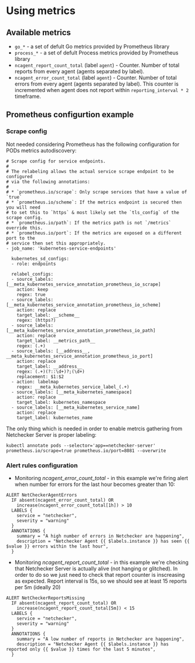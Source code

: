 Using metrics
=============

## Available metrics

* `go_*` - a set of defult Go metrics provided by Prometheus library
* `process_*` - a set of defult Process metrics provided by Prometheus library
* `ncagent_report_count_total` (label `agent`) - Counter. Number of total
   reports from every agent (agents separated by label).
* `ncagent_error_count_total` (label `agent`) - Counter. Number of total errors
   from every agent (agents separated by label). This counter is incremented
   when agent does not report within `reporting_interval * 2` timeframe.

## Prometheus configurtion example

### Scrape config

Not needed considering Prometheus has the following configuration for PODs
metrics autodiscovery:

```
# Scrape config for service endpoints.
#
# The relabeling allows the actual service scrape endpoint to be configured
# via the following annotations:
#
# * `prometheus.io/scrape`: Only scrape services that have a value of `true`
# * `prometheus.io/scheme`: If the metrics endpoint is secured then you will need
# to set this to `https` & most likely set the `tls_config` of the scrape config.
# * `prometheus.io/path`: If the metrics path is not `/metrics` override this.
# * `prometheus.io/port`: If the metrics are exposed on a different port to the
# service then set this appropriately.
- job_name: 'kubernetes-service-endpoints'

  kubernetes_sd_configs:
  - role: endpoints

  relabel_configs:
  - source_labels: [__meta_kubernetes_service_annotation_prometheus_io_scrape]
    action: keep
    regex: true
  - source_labels: [__meta_kubernetes_service_annotation_prometheus_io_scheme]
    action: replace
    target_label: __scheme__
    regex: (https?)
  - source_labels: [__meta_kubernetes_service_annotation_prometheus_io_path]
    action: replace
    target_label: __metrics_path__
    regex: (.+)
  - source_labels: [__address__, __meta_kubernetes_service_annotation_prometheus_io_port]
    action: replace
    target_label: __address__
    regex: (.+)(?::\d+)?;(\d+)
    replacement: $1:$2
  - action: labelmap
    regex: __meta_kubernetes_service_label_(.+)
  - source_labels: [__meta_kubernetes_namespace]
    action: replace
    target_label: kubernetes_namespace
  - source_labels: [__meta_kubernetes_service_name]
    action: replace
    target_label: kubernetes_name
```

The only thing which is needed in order to enable metrcis gathering from
Netchecker Server is proper labeling:

```
kubectl annotate pods --selector='app==netchecker-server' prometheus.io/scrape=true prometheus.io/port=8081 --overwrite
```

### Alert rules configuration

* Monitoring *ncagent_error_count_total* - in this example we're firing alert
  when number for errors for the last hour becomes greater than 10:

```
ALERT NetCheckerAgentErrors
  IF absent(ncagent_error_count_total) OR
    increase(ncagent_error_count_total[1h]) > 10
  LABELS {
    service = "netchecker",
    severity = "warning"
  }
  ANNOTATIONS {
    summary = "A high number of errors in Netchecker are happening",
    description = "Netchecker Agent {{ $labels.instance }} has seen {{ $value }} errors within the last hour",
  }
```

* Monitoring *ncagent_report_count_total* - in this example we're checking that
  Netchecker Server is actually alive (not hanging or glitched). In order to do
  so we just need to check that report counter is inscreasing as expected.
  Report interval is 15s, so we should see at least 15 reports per 5m (ideally 20)

```
ALERT NetCheckerReportsMissing
  IF absent(ncagent_report_count_total) OR
    increase(ncagent_report_count_total[5m]) < 15
  LABELS {
    service = "netchecker",
    severity = "warning"
  }
  ANNOTATIONS {
    summary = "A low number of reports in Netchecker are happening",
    description = "Netchecker Agent {{ $labels.instance }} has reported only {{ $value }} times for the last 5 minutes",
  }
```
